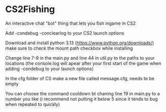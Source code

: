# CS2Fishing
An interactive chat "bot" thing that lets you fish ingame in CS2

Add -condebug -conclearlog to your CS2 launch options

Download and install python 3.13 (https://www.python.org/downloads/) make sure to check the mount path checkbox while installing 

Change line 7-9 in the main.py and line 44 in util.py to the paths to your locations (the console.log will apear after your first start of the game when adding -condebug to your launch options)

In the cfg folder of CS make a new file called message.cfg, needs to be empty 

You can choose the command cooldown bt chaning line 19 in main.py to a number you like (i recommend not putting it below 5 since it tends to bug when repeated to quickly)
